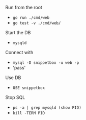 Run from the root

- `go run ./cmd/web`
- `go test -v ./cmd/web/`

Start the DB

- `mysqld`

Connect with

- `mysql -D snippetbox -u web -p`
- 'pass'

Use DB

- `USE snippetbox`

Stop SQL

- `ps -a | grep mysqld (show PID)`
- `kill -TERM PID`

